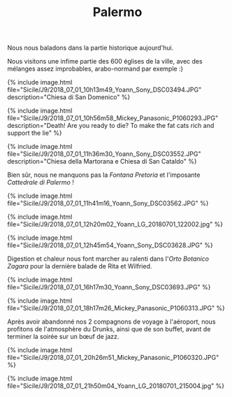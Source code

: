 ﻿---
title: "Palermo"
permalink: /Sicile/J9/
sidebar:
  nav: "sicile"
---

Nous nous baladons dans la partie historique aujourd'hui.

Nous visitons une infime partie des 600 églises de la ville, avec des mélanges assez improbables, arabo-normand par exemple :)

{% include image.html file="Sicile/J9/2018_07_01_10h13m49_Yoann_Sony_DSC03494.JPG" description="Chiesa di San Domenico" %}

{% include image.html file="Sicile/J9/2018_07_01_10h56m58_Mickey_Panasonic_P1060293.JPG" description="Death! Are you ready to die? To make the fat cats rich and support the lie" %}

{% include image.html file="Sicile/J9/2018_07_01_11h36m30_Yoann_Sony_DSC03552.JPG" description="Chiesa della Martorana e Chiesa di San Cataldo" %}

Bien sûr, nous ne manquons pas la *Fontana Pretoria* et l'imposante *Cattedrale di Palermo* !

{% include image.html file="Sicile/J9/2018_07_01_11h41m16_Yoann_Sony_DSC03562.JPG" %}

{% include image.html file="Sicile/J9/2018_07_01_12h20m02_Yoann_LG_20180701_122002.jpg" %}

{% include image.html file="Sicile/J9/2018_07_01_12h45m54_Yoann_Sony_DSC03628.JPG" %}

Digestion et chaleur nous font marcher au ralenti dans l'*Orto Botanico Zagara* pour la dernière balade de Rita et Wilfried.

{% include image.html file="Sicile/J9/2018_07_01_16h17m30_Yoann_Sony_DSC03693.JPG" %}

{% include image.html file="Sicile/J9/2018_07_01_18h17m26_Mickey_Panasonic_P1060313.JPG" %}

Après avoir abandonné nos 2 compagnons de voyage à l'aéroport, nous profitons de l'atmosphère du Drunks, ainsi que de son buffet, avant de terminer la soirée sur un bœuf de jazz.

{% include image.html file="Sicile/J9/2018_07_01_20h26m51_Mickey_Panasonic_P1060320.JPG" %}

{% include image.html file="Sicile/J9/2018_07_01_21h50m04_Yoann_LG_20180701_215004.jpg" %}
